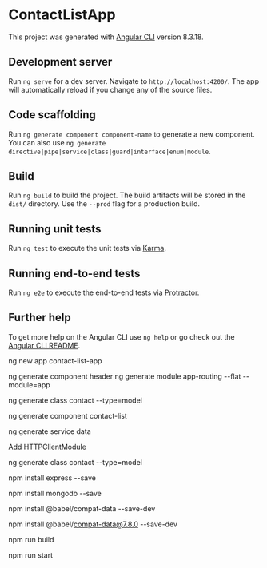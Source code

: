 # ContactListApp

This project was generated with [Angular CLI](https://github.com/angular/angular-cli) version 8.3.18.

## Development server

Run `ng serve` for a dev server. Navigate to `http://localhost:4200/`. The app will automatically reload if you change any of the source files.

## Code scaffolding

Run `ng generate component component-name` to generate a new component. You can also use `ng generate directive|pipe|service|class|guard|interface|enum|module`.

## Build

Run `ng build` to build the project. The build artifacts will be stored in the `dist/` directory. Use the `--prod` flag for a production build.

## Running unit tests

Run `ng test` to execute the unit tests via [Karma](https://karma-runner.github.io).

## Running end-to-end tests

Run `ng e2e` to execute the end-to-end tests via [Protractor](http://www.protractortest.org/).

## Further help

To get more help on the Angular CLI use `ng help` or go check out the [Angular CLI README](https://github.com/angular/angular-cli/blob/master/README.md).



ng new app contact-list-app


ng generate component header
ng generate module app-routing --flat --module=app

ng generate class contact --type=model


ng generate component contact-list
 
 ng generate service data

 Add HTTPClientModule

 ng generate class contact --type=model


npm install express --save

npm install mongodb --save

 npm install @babel/compat-data --save-dev

 npm install @babel/compat-data@7.8.0 --save-dev

npm run build

npm run start